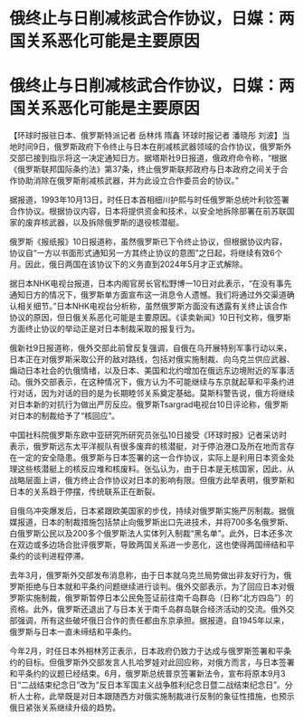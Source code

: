 # 俄终止与日削减核武合作协议，日媒：两国关系恶化可能是主要原因

# 俄终止与日削减核武合作协议，日媒：两国关系恶化可能是主要原因

【环球时报驻日本、俄罗斯特派记者 岳林炜 隋鑫 环球时报记者 潘晓彤
刘波】当地时间9日，俄罗斯政府下令终止与日本在削减核武器领域的合作协议，俄罗斯外交部已接到指示将这一决定通知日方。据塔斯社9日报道，俄政府命令称，“根据《俄罗斯联邦国际条约法》第37条，终止俄罗斯联邦政府与日本政府之间关于合作协助消除在俄罗斯削减核武器，并为此设立合作委员会的协议。”

据报道，1993年10月13日，时任日本首相细川护熙与时任俄罗斯总统叶利钦签署合作协议。根据协议内容，日本将提供资金和技术，以安全地拆除部署在前苏联国家的废弃核武器，以及拆除俄罗斯的退役核潜艇。

俄罗斯《报纸报》10日报道称，虽然俄罗斯已下令终止协议，但根据协议内容，协议自“一方以书面形式通知另一方其终止协议的意图”之日起，将继续有效6个月。因此，俄日两国在该协议下的义务直到2024年5月才正式解除。

据日本NHK电视台报道，日本内阁官房长官松野博一10日对此表示，“在没有事先通知日方的情况下，俄罗斯单方面宣布这一消息令人遗憾。我们将通过外交渠道确认相关细节。”日本NHK电视台分析称，虽然俄罗斯方面没有透露有关终止该合作协议的原因，但日俄关系恶化可能是主要原因。《读卖新闻》10日刊文称，俄罗斯方面终止协议的举动正是对日本制裁采取的报复行为。

俄新社9日报道称，俄外交部此前曾反复强调，自俄在乌开展特别军事行动以来，日本正在对俄罗斯采取公开的敌对路线，包括对俄实施制裁、向乌克兰供应武器、煽动日本社会的仇俄情绪，以及日本、美国和北约增加在俄远东边境附近的军事活动。俄外交部表示，在这种情况下，俄方认为不可能继续与东京就起草和平条约进行对话，因为对话的目的是为长期睦邻关系奠定基础。莫斯科警告说，俄方将继续对日本新的对抗行为做出严厉反应。俄罗斯Tsargrad电视台10日评论称，俄罗斯对日本的制裁给予了“核回应”。

中国社科院俄罗斯东欧中亚研究所研究员张弘10日接受《环球时报》记者采访时表示，俄罗斯远东太平洋舰队有很多废弃的核潜艇，对于停泊港口及所在地而言存在一定的安全隐患。俄罗斯与日本签署的这一合作协议，实际上是利用日本资金处理这些核潜艇上的核反应堆和核废料。张弘认为，由于日本是无核国家，因此，从战略层面上讲，俄方终止合作协议对日本的影响有限。但俄方此举表明，俄罗斯和日本的关系趋于停摆，传统联系正在断裂。

自俄乌冲突爆发后，日本紧跟欧美国家的步伐，持续对俄罗斯实施严厉制裁。据俄媒报道，日本的制裁措施包括禁止向俄罗斯出口先进技术，并将700多名俄罗斯、白俄罗斯公民以及200多个俄罗斯法人实体列入制裁“黑名单”。此外，日本还多次在双边或多边场合批评俄罗斯，导致两国关系进一步恶化，这也使得两国缔结和平条约的谈判进程停滞。

去年3月，俄罗斯外交部发布消息称，由于日本就乌克兰局势做出非友好行为，俄罗斯拒绝与日本就和平条约问题继续进行谈判。俄外交部表示，为了回应日本对俄罗斯实施制裁，俄罗斯暂停日本公民免签证前往南千岛群岛（日称“北方四岛”）的资格。此外，俄罗斯还退出了与日本关于南千岛群岛联合经济活动的交流。俄外交部强调，所有这些破坏俄日合作的责任都由东京承担。据报道，自1945年以来，俄罗斯与日本一直未缔结和平条约。

今年2月，时任日本外相林芳正表示，日本政府仍致力于达成与俄罗斯签署和平条约的目标。但俄罗斯外交部发言人扎哈罗娃对此回应称，对俄方而言，与日本签署和平条约的议题已经结束。6月，俄罗斯总统普京签署新法令，宣布将原本9月3日“二战结束纪念日”改为“反日本军国主义战争胜利纪念日暨二战结束纪念日”。分析人士称，此举既是对日本跟随西方对俄实施制裁进行反制的象征性措施，也预示俄日紧张关系继续升级的趋势。

